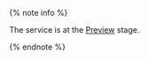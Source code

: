 {% note info %}

The service is at the [Preview](../../overview/concepts/launch-stages.md) stage.

{% endnote %}
